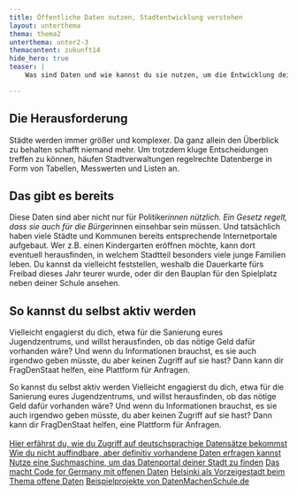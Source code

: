 ```yaml
---
title: Öffentliche Daten nutzen, Stadtentwicklung verstehen
layout: unterthema
thema: thema2
unterthema: unter2-3
themacontent: zukunft14
hide_hero: true
teaser: |
    Was sind Daten und wie kannst du sie nutzen, um die Entwicklung deiner Stadt voranzubringen?

---
```



## Die Herausforderung
Städte werden immer größer und komplexer. Da ganz allein den Überblick zu behalten schafft niemand mehr. Um trotzdem kluge Entscheidungen treffen zu können, häufen Stadtverwaltungen regelrechte Datenberge in Form von Tabellen, Messwerten und Listen an.

## Das gibt es bereits
Diese Daten sind aber nicht nur für Politiker*innen nützlich. Ein Gesetz regelt, dass sie auch für die Bürger*innen einsehbar sein müssen. Und tatsächlich haben viele Städte und Kommunen bereits entsprechende Internetportale aufgebaut. Wer z.B. einen Kindergarten eröffnen möchte, kann dort eventuell herausfinden, in welchem Stadtteil besonders viele junge Familien leben. Du kannst da vielleicht feststellen, weshalb die Dauerkarte fürs Freibad dieses Jahr teurer wurde, oder dir den Bauplan für den Spielplatz neben deiner Schule ansehen.

## So kannst du selbst aktiv werden
Vielleicht engagierst du dich, etwa für die Sanierung eures Jugendzentrums, und willst herausfinden, ob das nötige Geld dafür vorhanden wäre?
Und wenn du Informationen brauchst, es sie auch irgendwo geben müsste, du aber keinen Zugriff auf sie hast? Dann kann dir FragDenStaat helfen, eine Plattform für Anfragen.

<p class="link-list">
    <span class="link-list-headline">So kannst du selbst aktiv werden</span>
    Vielleicht engagierst du dich, etwa für die Sanierung eures Jugendzentrums, und willst herausfinden, ob das nötige Geld dafür vorhanden wäre?
    Und wenn du Informationen brauchst, es sie auch irgendwo geben müsste, du aber keinen Zugriff auf sie hast? Dann kann dir FragDenStaat helfen, eine Plattform für Anfragen.
    <br><br>
    <a class="external-link" href="https://jugendhackt.org/offene-daten/" target="_blank">Hier erfährst du, wie du Zugriff auf deutschsprachige Datensätze bekommst</a>
    <a class="external-link" href="https://fragdenstaat.de/hilfe/einsteiger-guide/" target="_blank">Wie du nicht auffindbare, aber definitiv vorhandene Daten erfragen kannst</a>
    <a class="external-link" href="https://duckduckgo.com/?q=%E2%80%9Eopen+data+dein-Stadtname%E2%80%9C&t=canonical&ia=web" target="_blank">Nutze eine Suchmaschine, um das Datenportal deiner Stadt zu finden</a>
    <a class="external-link" href="https://codefor.de/projekte/alle/" target="_blank">Das macht Code for Germany mit offenen Daten</a>
    <a class="external-link" href="https://www.brandeins.de/magazine/brand-eins-wirtschaftsmagazin/2016/befreiung/die-transparente-stadt
" target="_blank">Helsinki als Vorzeigestadt beim Thema offene Daten</a>
    <a class="external-link" href="https://datenmachenschule.de" target="_blank">Beispielprojekte von DatenMachenSchule.de</a>
</p>